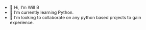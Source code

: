 - 👋 Hi, I’m Will B
- 🌱 I’m currently learning Python.
- 💞️ I’m looking to collaborate on any python based projects to gain experience.


<!---
Barrett-William/Barrett-William is a ✨ special ✨ repository because its `README.md` (this file) appears on your GitHub profile.
You can click the Preview link to take a look at your changes.
--->
